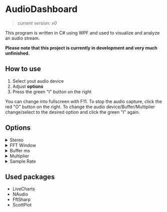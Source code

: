 # AudioDashboard
>*current version: v0*

This program is written in C# using WPF and used to visualize and analyze an audio stream.

**Please note that this project is currently in development and very much unfinished.**


## How to use
1. Select yout audio device
2. Adjust **options**
3. Press the green "I" button on the right

You can change into fullscreen with F11.
To stop the audio capture, click the red "O" button on the right.
To change the audio device/Buffer/Multiplier change/select to the desired option and click the green "I" again.

## Options
<details>
	<summary> Stereo </summary>
	Toggles the seperation of data into left and right channel.

	-> Allows the volume bars to change in relation to the corrosponding channel but at a higher performance impact
</details>
<details>
	<summary> FFT Window </summary>
	Toggles the use of a window (Hanning) when calculating the FFT-Spectrum.
</details>
<details>
	<summary> Buffer ms </summary>
	Selects the buffer update intervall.

	-> Range 1ms - 200ms

	-> Smaller values can cause stuttering and unresponsiveness of the UI because of very high performance impact
</details>
<details>
	<summary> Multiplier </summary>
	Selects the UI update rate depending on the buffer update intervall.

	-> Range 1x - 10x

	-> 1x = every buffer refresh causes one UI update -> 10x = every ten buffer refreshes cause one UI update

	-> Allows the reduction of stuttering by slowing down the UI update while leaving the data gathering rate unchanged
</details>
<details>
	<summary> Sample Rate </summary>
	The combo box selects the sample rate used for audio processing.
	

	-> The "Add SR" button can be used to add custom sample rates.

	-> There is no security mechanisms in place yet so the program might crash on to high/low custom sample rates
</details>


## Used packages
- LiveCharts
- NAudio
- FftSharp
- ScottPlot
